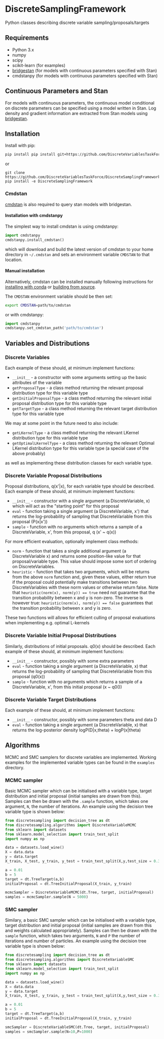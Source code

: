 # DiscreteSamplingFramework
Python classes describing discrete variable sampling/proposals/targets

## Requirements
 - Python 3.x
 - numpy
 - scipy
 - scikit-learn (for examples)
 - [bridgestan](https://github.com/roualdes/bridgestan) (for models with continuous parameters specified with Stan)
 - cmdstanpy (for models with continuous parameters specified with Stan)

## Continuous Parameters and Stan 
For models with continuous parameters, the continuous model conditional on discrete
parameters can be specified using a model written in Stan.
Log density and gradient information are extracted from Stan models using
[bridgestan](https://github.com/roualdes/bridgestan).



## Installation

Install with pip:
```bash
pip install pip install git+https://github.com/DiscreteVariablesTaskForce/DiscreteSamplingFramework.git
```

or

```
git clone https://github.com/DiscreteVariablesTaskForce/DiscreteSamplingFramework.git
pip install -e DiscreteSamplingFramework
```

### Cmdstan
[cmdstan](https://github.com/stan-dev/cmdstan) is also required to query stan models with bridgestan.

#### Installation with cmdstanpy
The simplest way to install cmdstan is using cmdstanpy:
```python
import cmdstanpy
cmdstanpy.install_cmdstan()
```
which will download and build the latest version of cmdstan to
your home directory in `~/.cmdstan` and
sets an environment variable `CMDSTAN` to that location.

#### Manual installation
Alternatively, cmdstan can be installed manually following instructions for [installing with conda](https://mc-stan.org/docs/cmdstan-guide/cmdstan-installation.html#conda-install) or [building from source](https://mc-stan.org/docs/cmdstan-guide/cmdstan-installation.html#installation-from-github).

The `CMDSTAN` environment variable should be then set:
```bash
export CMDSTAN=path/to/cmdstan
```
or with cmdstanpy:
```python
import cmdstanpy
cmdstanpy.set_cmdstan_path('path/to/cmdstan')
```



## Variables and Distributions
### Discrete Variables
Each example of these should, at minimum implement functions:
 - `__init__` - a constructor with some arguments setting up the basic attributes of the variable
 - `getProposalType` - a class method returning the relevant proposal distribution type for this variable type
 - `getInitialProposalType` - a class method returning the relevant initial proposal distribution type for this variable type
- `getTargetType` - a class method returning the relevant target distribution type for this variable type

We may at some point in the future need to also include:
 - `getLKernelType` - a class method returning the relevant LKernel distribution type for this variable type
 - `getOptimalLKernelType` - a class method returning the relevant Optimal LKernel distribution type for this variable type (a special case of the above probably)
 
 as well as implementing these distribution classes for each variable type.


### Discrete Variable Proposal Distributions
Proposal distributions, q(x'|x), for each variable type should be described.
Each example of these should, at minimum implement functions:
 - `__init__` - constructor with a single argument (a DiscreteVariable, x) which will act as the "starting point" for this proposal
 - `eval` - function taking a single argument (a DiscreteVariable, x') that returns the log-probability of sampling that DiscreteVariable from this proposal (P(x|x'))
 - `sample` - function with no arguments which returns a sample of a DiscreteVariable, x', from this proposal, q (x' ~ q(x))

For more efficient evaluation, optionally implement class methods:
 - `norm` - function that takes a single additional argument (a DiscreteVariable x) and returns some position-like value for that proposal/variable type. This value should impose some sort of ordering on DiscreteVariables.
 - `heuristic` - function that takes two arguments, which will be returns from the above `norm` function and, given
 these values, either return true if the proposal could potentially make transitions between two DiscreteVariables with these norm values or otherwise return false. Note that `heuristic(norm(x), norm(y)) == true` need not guarantee that the transition probability between x and y is non-zero. The inverse is however true: `heuristic(norm(x), norm(y)) == false` guarantees that the transition probability between x and y is zero.

 These two functions will allows for efficient culling of proposal evaluations when implementing e.g. optimal L-kernels


### Discrete Variable Initial Proposal Distributions
Similarly, distributions of initial proposals. q0(x) should be described.
Each example of these should, at minimum implement functions:
 - `__init__` - constructor, possibly with some extra parameters
 - `eval` - function taking a single argument (a DiscreteVariable, x) that returns the log-probability of sampling that DiscreteVariable from this proposal (q0(x))
 - `sample` - function with no arguments which returns a sample of a DiscreteVariable, x', from this initial proposal (x ~ q0())

### Discrete Variable Target Distributions
Each example of these should, at minimum implement functions:
 - `__init__` - constructor, possibly with some parameters theta and data D
 - `eval` - function taking a single argument (a DiscreteVariable, x) that returns the log-posterior density logP(D|x,theta) + logP(x|theta)

## Algorithms

MCMC and SMC samplers for discrete variables are implemented. Working examples for the implemented variable types can be found in the `examples` directory.

### MCMC sampler
Basic MCMC sampler which can be initialised with a variable type, target distribution and initial proposal (initial samples are drawn from this). Samples can then be drawn with the `.sample` function, which takes one argument, `N`, the number of iterations. An example using the decision tree variable type is shown below:

```python
from discretesampling import decision_tree as dt
from discretesampling.algorithms import DiscreteVariableMCMC
from sklearn import datasets
from sklearn.model_selection import train_test_split
import numpy as np

data = datasets.load_wine()
X = data.data
y = data.target
X_train, X_test, y_train, y_test = train_test_split(X,y,test_size = 0.30,random_state=5)

a = 0.01
b = 5
target = dt.TreeTarget(a,b)
initialProposal = dt.TreeInitialProposal(X_train, y_train)

mcmcSampler = DiscreteVariableMCMC(dt.Tree, target, initialProposal)
samples = mcmcSampler.sample(N = 5000)
```

### SMC sampler
Similary, a basic SMC sampler which can be initialised with a variable type, target distribution and initial proposal (initial samples are drawn from this and weights calculated appropriately). Samples can then be drawn with the `sample` function, which takes two arguments, `N` and `P` the number of iterations and number of particles. An example using the decision tree variable type is shown below:

```python
from discretesampling import decision_tree as dt
from discretesampling.algorithms import DiscreteVariableSMC
from sklearn import datasets
from sklearn.model_selection import train_test_split
import numpy as np

data = datasets.load_wine()
X = data.data
y = data.target
X_train, X_test, y_train, y_test = train_test_split(X,y,test_size = 0.30,random_state=5)

a = 0.01
b = 5
target = dt.TreeTarget(a,b)
initialProposal = dt.TreeInitialProposal(X_train, y_train)

smcSampler = DiscreteVariableSMC(dt.Tree, target, initialProposal)
samples = smcSampler.sample(N=10,P=1000)
```
